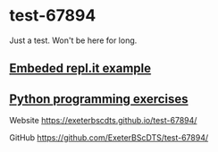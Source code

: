 # test-67894
Just a test. Won't be here for long.



## [Embeded repl.it example](embed.html)

## [Python programming exercises](classroom.html)


Website <https://exeterbscdts.github.io/test-67894/>

GitHub <https://github.com/ExeterBScDTS/test-67894/>
